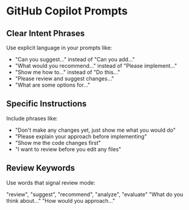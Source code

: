 # GitHub Copilot Prompts

## Clear Intent Phrases

Use explicit language in your prompts like:

* "Can you suggest..." instead of "Can you add..."
* "What would you recommend..." instead of "Please implement..."
* "Show me how to..." instead of "Do this..."
* "Please review and suggest changes..."
* "What are some options for..."

## Specific Instructions

Include phrases like:

* "Don't make any changes yet, just show me what you would do"
* "Please explain your approach before implementing"
* "Show me the code changes first"
* "I want to review before you edit any files"

## Review Keywords

Use words that signal review mode:

"review", "suggest", "recommend", "analyze", "evaluate"
"What do you think about..."
"How would you approach..."